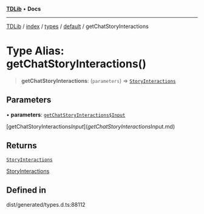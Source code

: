 [**TDLib**](../../../../../../README.md) • **Docs**

***

[TDLib](../../../../../../modules.md) / [index](../../../../../README.md) / [types](../../../README.md) / [default](../README.md) / getChatStoryInteractions

# Type Alias: getChatStoryInteractions()

> **getChatStoryInteractions**: (`parameters`) => [`StoryInteractions`](StoryInteractions.md)

## Parameters

• **parameters**: [`getChatStoryInteractions$Input`](getChatStoryInteractions$Input.md)

[getChatStoryInteractions$Input](getChatStoryInteractions$Input.md)

## Returns

[`StoryInteractions`](StoryInteractions.md)

[StoryInteractions](StoryInteractions.md)

## Defined in

dist/generated/types.d.ts:88112
